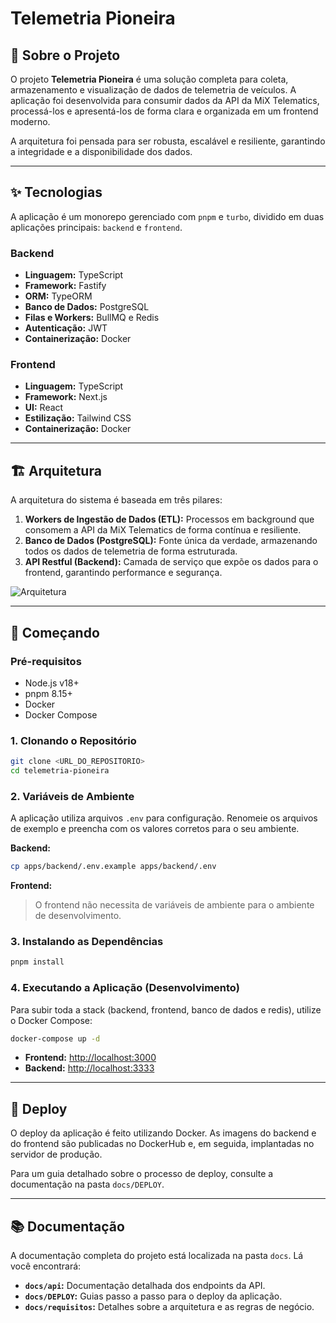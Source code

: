 # Telemetria Pioneira

## 📖 Sobre o Projeto

O projeto **Telemetria Pioneira** é uma solução completa para coleta, armazenamento e visualização de dados de telemetria de veículos. A aplicação foi desenvolvida para consumir dados da API da MiX Telematics, processá-los e apresentá-los de forma clara e organizada em um frontend moderno.

A arquitetura foi pensada para ser robusta, escalável e resiliente, garantindo a integridade e a disponibilidade dos dados.

---

## ✨ Tecnologias

A aplicação é um monorepo gerenciado com `pnpm` e `turbo`, dividido em duas aplicações principais: `backend` e `frontend`.

### Backend

- **Linguagem:** TypeScript
- **Framework:** Fastify
- **ORM:** TypeORM
- **Banco de Dados:** PostgreSQL
- **Filas e Workers:** BullMQ e Redis
- **Autenticação:** JWT
- **Containerização:** Docker

### Frontend

- **Linguagem:** TypeScript
- **Framework:** Next.js
- **UI:** React
- **Estilização:** Tailwind CSS
- **Containerização:** Docker

---

## 🏗️ Arquitetura

A arquitetura do sistema é baseada em três pilares:

1.  **Workers de Ingestão de Dados (ETL):** Processos em background que consomem a API da MiX Telematics de forma contínua e resiliente.
2.  **Banco de Dados (PostgreSQL):** Fonte única da verdade, armazenando todos os dados de telemetria de forma estruturada.
3.  **API Restful (Backend):** Camada de serviço que expõe os dados para o frontend, garantindo performance e segurança.

![Arquitetura](https://i.imgur.com/9v4Y4Gk.png)

---

## 🚀 Começando

### Pré-requisitos

- Node.js v18+
- pnpm 8.15+
- Docker
- Docker Compose

### 1. Clonando o Repositório

```bash
git clone <URL_DO_REPOSITORIO>
cd telemetria-pioneira
```

### 2. Variáveis de Ambiente

A aplicação utiliza arquivos `.env` para configuração. Renomeie os arquivos de exemplo e preencha com os valores corretos para o seu ambiente.

**Backend:**

```bash
cp apps/backend/.env.example apps/backend/.env
```

**Frontend:**

> O frontend não necessita de variáveis de ambiente para o ambiente de desenvolvimento.

### 3. Instalando as Dependências

```bash
pnpm install
```

### 4. Executando a Aplicação (Desenvolvimento)

Para subir toda a stack (backend, frontend, banco de dados e redis), utilize o Docker Compose:

```bash
docker-compose up -d
```

- **Frontend:** [http://localhost:3000](http://localhost:3000)
- **Backend:** [http://localhost:3333](http://localhost:3333)

---

## 🚢 Deploy

O deploy da aplicação é feito utilizando Docker. As imagens do backend e do frontend são publicadas no DockerHub e, em seguida, implantadas no servidor de produção.

Para um guia detalhado sobre o processo de deploy, consulte a documentação na pasta `docs/DEPLOY`.

---

## 📚 Documentação

A documentação completa do projeto está localizada na pasta `docs`. Lá você encontrará:

- **`docs/api`:** Documentação detalhada dos endpoints da API.
- **`docs/DEPLOY`:** Guias passo a passo para o deploy da aplicação.
- **`docs/requisitos`:** Detalhes sobre a arquitetura e as regras de negócio.
